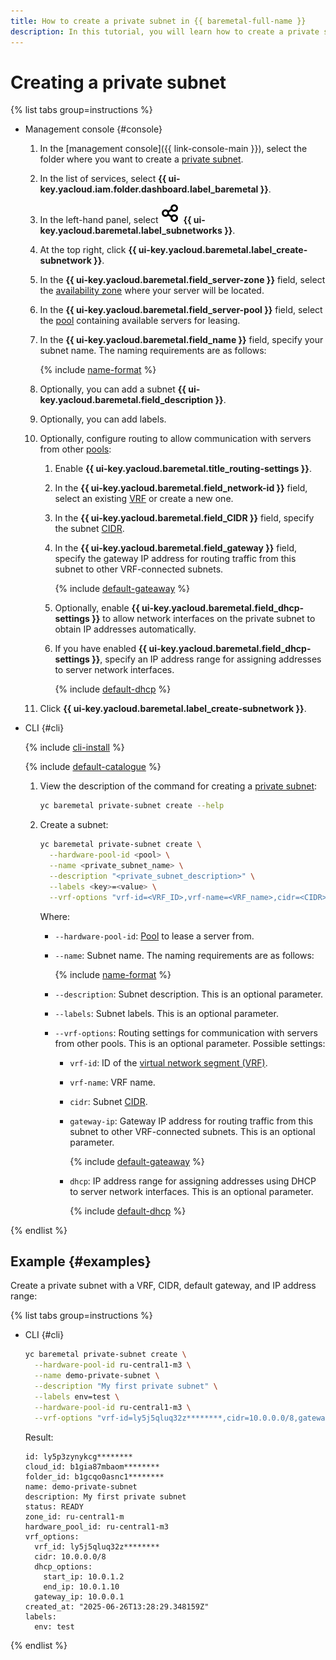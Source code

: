 ```yaml
---
title: How to create a private subnet in {{ baremetal-full-name }}
description: In this tutorial, you will learn how to create a private subnet and connect your {{ baremetal-full-name }} servers to it.
---
```


# Creating a private subnet

{% list tabs group=instructions %}

- Management console {#console}

  1. In the [management console]({{ link-console-main }}), select the folder where you want to create a [private subnet](../concepts/network.md#private-subnet).
  1. In the list of services, select **{{ ui-key.yacloud.iam.folder.dashboard.label_baremetal }}**.
  1. In the left-hand panel, select ![icon](../../_assets/console-icons/nodes-right.svg) **{{ ui-key.yacloud.baremetal.label_subnetworks }}**.
  1. At the top right, click **{{ ui-key.yacloud.baremetal.label_create-subnetwork }}**.
  1. In the **{{ ui-key.yacloud.baremetal.field_server-zone }}** field, select the [availability zone](../../overview/concepts/geo-scope.md) where your server will be located.
  1. In the **{{ ui-key.yacloud.baremetal.field_server-pool }}** field, select the [pool](../concepts/servers.md#server-pools) containing available servers for leasing.
  1. In the **{{ ui-key.yacloud.baremetal.field_name }}** field, specify your subnet name. The naming requirements are as follows:

     {% include [name-format](../../_includes/name-format.md) %}

  1. Optionally, you can add a subnet **{{ ui-key.yacloud.baremetal.field_description }}**.
  1. Optionally, you can add labels.
  1. Optionally, configure routing to allow communication with servers from other [pools](../concepts/servers.md#server-pools):

     1. Enable **{{ ui-key.yacloud.baremetal.title_routing-settings }}**.
     1. In the **{{ ui-key.yacloud.baremetal.field_network-id }}** field, select an existing [VRF](../concepts/network.md#vrf-segment) or create a new one.
     1. In the **{{ ui-key.yacloud.baremetal.field_CIDR }}** field, specify the subnet [CIDR](https://en.wikipedia.org/wiki/Classless_Inter-Domain_Routing).
     1. In the **{{ ui-key.yacloud.baremetal.field_gateway }}** field, specify the gateway IP address for routing traffic from this subnet to other VRF-connected subnets.
     
         {% include [default-gateaway](../../_includes/baremetal/instruction-steps/default-gateaway.md) %}

     1. Optionally, enable **{{ ui-key.yacloud.baremetal.field_dhcp-settings }}** to allow network interfaces on the private subnet to obtain IP addresses automatically.
     1. If you have enabled **{{ ui-key.yacloud.baremetal.field_dhcp-settings }}**, specify an IP address range for assigning addresses to server network interfaces.
     
         {% include [default-dhcp](../../_includes/baremetal/instruction-steps/default-dhcp.md) %}

  1. Click **{{ ui-key.yacloud.baremetal.label_create-subnetwork }}**.

- CLI {#cli}

  {% include [cli-install](../../_includes/cli-install.md) %}

  {% include [default-catalogue](../../_includes/default-catalogue.md) %}

  1. View the description of the command for creating a [private subnet](../concepts/network.md#private-subnet):

     ```bash
     yc baremetal private-subnet create --help
     ```
  
  1. Create a subnet:
     
     ```bash
     yc baremetal private-subnet create \
       --hardware-pool-id <pool> \
       --name <private_subnet_name> \
       --description "<private_subnet_description>" \
       --labels <key>=<value> \
       --vrf-options "vrf-id=<VRF_ID>,vrf-name=<VRF_name>,cidr=<CIDR>,gateway-ip=<gateway_ID_address>,dhcp=[start-ip=<IP_address_range_start>,end-ip=<IP_address_range_end>]"
     ```

     Where:
     * `--hardware-pool-id`: [Pool](../concepts/servers.md#server-pools) to lease a server from.
     * `--name`: Subnet name. The naming requirements are as follows:
       
       {% include [name-format](../../_includes/name-format.md) %}
       
     * `--description`: Subnet description. This is an optional parameter.
     * `--labels`: Subnet labels. This is an optional parameter.
     * `--vrf-options`: Routing settings for communication with servers from other pools. This is an optional parameter. Possible settings:
       * `vrf-id`: ID of the [virtual network segment (VRF)](../concepts/network.md#vrf-segment).
       * `vrf-name`: VRF name.
       * `cidr`: Subnet [CIDR](https://en.wikipedia.org/wiki/Classless_Inter-Domain_Routing).
       * `gateway-ip`: Gateway IP address for routing traffic from this subnet to other VRF-connected subnets. This is an optional parameter.
     
         {% include [default-gateaway](../../_includes/baremetal/instruction-steps/default-gateaway.md) %}

       * `dhcp`: IP address range for assigning addresses using DHCP to server network interfaces. This is an optional parameter.
     
         {% include [default-dhcp](../../_includes/baremetal/instruction-steps/default-dhcp.md) %}

{% endlist %}

## Example {#examples}

Create a private subnet with a VRF, CIDR, default gateway, and IP address range:

{% list tabs group=instructions %}

- CLI {#cli}

  ```bash
  yc baremetal private-subnet create \
    --hardware-pool-id ru-central1-m3 \
    --name demo-private-subnet \
    --description "My first private subnet" \
    --labels env=test \
    --hardware-pool-id ru-central1-m3 \
    --vrf-options "vrf-id=ly5j5qluq32z********,cidr=10.0.0.0/8,gateway-ip=10.0.0.1,dhcp=[start-ip=10.0.1.2,end-ip=10.0.1.10]"
  ```

  Result:  
  
  ```text
  id: ly5p3zynykcg********
  cloud_id: b1gia87mbaom********
  folder_id: b1gcqo0asnc1********
  name: demo-private-subnet
  description: My first private subnet
  status: READY
  zone_id: ru-central1-m
  hardware_pool_id: ru-central1-m3
  vrf_options:
    vrf_id: ly5j5qluq32z********
    cidr: 10.0.0.0/8
    dhcp_options:
      start_ip: 10.0.1.2
      end_ip: 10.0.1.10
    gateway_ip: 10.0.0.1
  created_at: "2025-06-26T13:28:29.348159Z"
  labels:
    env: test
  ```

{% endlist %}